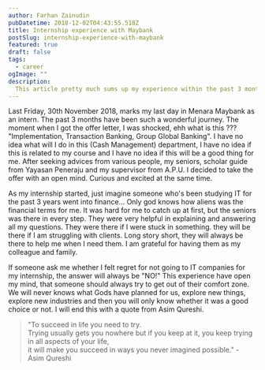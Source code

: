 ```yaml
---
author: Farhan Zainudin
pubDatetime: 2018-12-02T04:43:55.518Z
title: Internship experience with Maybank
postSlug: internship-experience-with-maybank
featured: true
draft: false
tags:
  - career
ogImage: ""
description:
  This article pretty much sums up my experience within the past 3 months when I am doing my internship with Maybank. It's my first time writing an article here. Your comments and suggestions are highly appreciated.
---
```


Last Friday, 30th November 2018, marks my last day in Menara Maybank as an intern. The past 3 months have been such a wonderful journey. The moment when I got the offer letter, I was shocked, ehh what is this ??? "Implementation, Transaction Banking, Group Global Banking". I have no idea what will I do in this (Cash Management) department, I have no idea if this is related to my course and I have no idea if this will be a good thing for me. After seeking advices from various people, my seniors, scholar guide from Yayasan Peneraju and my supervisor from A.P.U. I decided to take the offer with an open mind. Curious and excited at the same time.

As my internship started, just imagine someone who's been studying IT for the past 3 years went into finance... Only god knows how aliens was the financial terms for me. It was hard for me to catch up at first, but the seniors was there in every step. They were very helpful in explaining and answering all my questions. They were there if I were stuck in something. they will be there if I am struggling with clients. Long story short, they will always be there to help me when I need them. I am grateful for having them as my colleague and family.

If someone ask me whether I felt regret for not going to IT companies for my internship, the answer will always be "NO!" This experience have open my mind, that someone should always try to get out of their comfort zone. We will never knows what Gods have planned for us, explore new things, explore new industries and then you will only know whether it was a good choice or not. I will end this with a quote from Asim Qureshi.

> "To succeed in life you need to try.  
  Trying usually gets you nowhere but if you keep at it, you keep trying in all aspects of your life,  
  it will make you succeed in ways you never imagined possible." - Asim Qureshi


